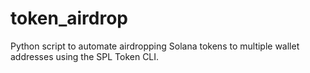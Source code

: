 # token_airdrop
Python script to automate airdropping Solana tokens to multiple wallet addresses using the SPL Token CLI.
